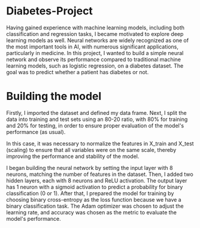 # Diabetes-Project 
Having gained experience with machine learning models, including both classification and regression tasks, I became motivated to explore deep learning models as well. Neural networks are widely recognized as one of the most important tools in AI, with numerous significant applications, particularly in medicine. In this project, I wanted to build a simple neural network and observe its performance compared to traditional machine learning models, such as logistic regression, on a diabetes dataset. The goal was to predict whether a patient has diabetes or not.

# Building the model
Firstly, I imported the dataset and defined my data frame. Next, I split the data into training and test sets using an 80-20 ratio, with 80% for training and 20% for testing, in order to ensure proper evaluation of the model's performance (as usual).

In this case, it was necessary to normalize the features in X_train and X_test (scaling) to ensure that all variables were on the same scale, thereby improving the performance and stability of the model.

I began building the neural network by setting the input layer with 8 neurons, matching the number of features in the dataset. Then, I added two hidden layers, each with 8 neurons and ReLU activation. The output layer has 1 neuron with a sigmoid activation to predict a probability for binary classification (0 or 1). After that, I prepared the model for training by choosing binary cross-entropy as the loss function because we have a binary classification task. The Adam optimizer was chosen to adjust the learning rate, and accuracy was chosen as the metric to evaluate the model's performance.
